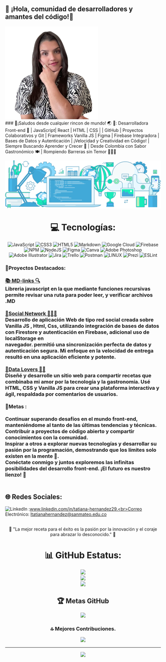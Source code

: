 <div align="start">
  
## 🧿 ¡Hola, comunidad de desarrolladores y amantes del código!👋 <br> 
<img src="https://github.com/Tati20h/Tati20h/blob/main/img/perfil.png?raw=true" alt="Descripción de la imagen" width="300" height="300">

</div>

<div align="end">


 </div>
### 💫¡Saludos desde cualquier rincon de mundo! 🌏 👋:
Desarrolladora Front-end 🚀 | JavaScript| React | HTML | CSS | | GitHub | Proyectos Colaborativos y Git | Frameworks Vanilla JS | Figma | Firebase Integradora | Bases de Datos y Autenticación | ¡Velocidad y Creatividad en Código! | Siempre Buscando Aprender y Crecer 🌱 | Desde Colombia con Sabor Gastronómico 🍽️ | Rompiendo Barreras sin Temor 💪🇨🇴<br> 

![image](https://github.com/Tati20h/Tati20h/blob/main/img/lo.png)

<div align="center"> 
  
  # 💻 Tecnologías:
![JavaScript](https://img.shields.io/badge/javascript-%23323330.svg?style=for-the-badge&logo=javascript&logoColor=%23F7DF1E) ![CSS3](https://img.shields.io/badge/css3-%231572B6.svg?style=for-the-badge&logo=css3&logoColor=white) ![HTML5](https://img.shields.io/badge/html5-%23E34F26.svg?style=for-the-badge&logo=html5&logoColor=white) ![Markdown](https://img.shields.io/badge/markdown-%23000000.svg?style=for-the-badge&logo=markdown&logoColor=white) ![Google Cloud](https://img.shields.io/badge/Google%20Cloud-%234285F4.svg?style=for-the-badge&logo=google-cloud&logoColor=white) ![Firebase](https://img.shields.io/badge/firebase-%23039BE5.svg?style=for-the-badge&logo=firebase) ![NPM](https://img.shields.io/badge/NPM-%23000000.svg?style=for-the-badge&logo=npm&logoColor=white) ![NodeJS](https://img.shields.io/badge/node.js-6DA55F?style=for-the-badge&logo=node.js&logoColor=white) 	![Figma](https://img.shields.io/badge/figma-%23F24E1E.svg?style=for-the-badge&logo=figma&logoColor=white) ![Canva](https://img.shields.io/badge/Canva-%2300C4CC.svg?style=for-the-badge&logo=Canva&logoColor=white) ![Adobe Photoshop](https://img.shields.io/badge/adobephotoshop-%2331A8FF.svg?style=for-the-badge&logo=adobephotoshop&logoColor=white) ![Adobe Illustrator](https://img.shields.io/badge/adobeillustrator-%23FF9A00.svg?style=for-the-badge&logo=adobeillustrator&logoColor=white) ![Jira](https://img.shields.io/badge/jira-%230A0FFF.svg?style=for-the-badge&logo=jira&logoColor=white) ![Trello](https://img.shields.io/badge/Trello-%23026AA7.svg?style=for-the-badge&logo=Trello&logoColor=white) ![Postman](https://img.shields.io/badge/Postman-FF6C37?style=for-the-badge&logo=postman&logoColor=white) ![LINUX](https://img.shields.io/badge/Linux-FCC624?style=for-the-badge&logo=linux&logoColor=black) ![Prezi](https://img.shields.io/badge/Prezi-%23000000.svg?style=for-the-badge&logo=Prezi&logoColor=white) ![ESLint](https://img.shields.io/badge/ESLint-4B3263?style=for-the-badge&logo=eslint&logoColor=white)
  
</div>

### 🚩Proyectos Destacados:<br><br><a href="https://github.com/Tati20h/DEV008-md-links">📚 MD-links 🔍 </a><br>Libreria javascript en la que mediante funciones recursivas permite revisar una ruta para poder leer, y verificar archivos .MD<br><br><a href="https://github.com/Tati20h/DEV008-social-network">📱Social Network 🙎🏻‍♀️</a><br>Desarrollo de aplicación Web de tipo red social creada sobre Vanilla JS , Html, Css, utilizando integración de bases de datos con Firestore y autenticación en Firebase, adicional uso de localStorage en<br>navegador.  permitió una sincronización perfecta de datos y autenticación segura. Mi enfoque en la velocidad de entrega resultó en una aplicación eficiente y potente.<br><br><a href="https://github.com/Tati20h/DEV008-data-lovers">🍲Data Lovers 🍲🍴</a><br>Diseñé y desarrolle un sitio web para compartir recetas que combinaba mi amor por la tecnología y la gastronomía. Usé HTML, CSS y Vanilla JS para crear una plataforma interactiva y ágil, respaldada por comentarios de usuarios.<br><br>🏁Metas :<br><br>Continuar superando desafíos en el mundo front-end, manteniéndome al tanto de las últimas tendencias y técnicas.<br>Contribuir a proyectos de código abierto y compartir conocimientos con la comunidad.<br>Inspirar a otros a explorar nuevas tecnologías y desarrollar su pasión por la programación, demostrando que los límites solo existen en la mente 🧠.<br>Conéctate conmigo y juntos exploremos las infinitas posibilidades del desarrollo front-end. ¡El futuro es nuestro lienzo! 🎨<br><br>

## 🌐 Redes Sociales:
![LinkedIn](https://img.shields.io/badge/LinkedIn-%230077B5.svg?logo=linkedin&logoColor=white) :www.linkedin.com/in/tatiana-hernandez29.<br>Correo Electrónico: ltatianahernandez@sanmateo.edu.co<br><br>

<div align="center"> 🚀 "La mejor receta para el éxito es la pasión por la innovación y el coraje para abrazar lo desconocido." 🌟 </div>

<div align="center">
  

# 📊 GitHub Estatus:
![](https://github-readme-stats.vercel.app/api?username=Tati20h&theme=blue-green&hide_border=false&include_all_commits=true&count_private=false)<br/>
![](https://github-readme-streak-stats.herokuapp.com/?user=Tati20h&theme=blue-green&hide_border=false)<br/>
![](https://github-readme-stats.vercel.app/api/top-langs/?username=Tati20h&theme=blue-green&hide_border=false&include_all_commits=true&count_private=false&layout=compact)

## 🏆 Metas GitHub 
![](https://github-profile-trophy.vercel.app/?username=Tati20h&theme=buddhism&no-frame=false&no-bg=true&margin-w=4)

### 🔝 Mejores Contribuciones.
![](https://github-contributor-stats.vercel.app/api?username=Tati20h&limit=5&theme=algolia&combine_all_yearly_contributions=true)

---
[![](https://visitcount.itsvg.in/api?id=Tati20h&icon=0&color=0)](https://visitcount.itsvg.in)


<!-- Proudly created with GPRM ( https://gprm.itsvg.in ) -->
 </div>
